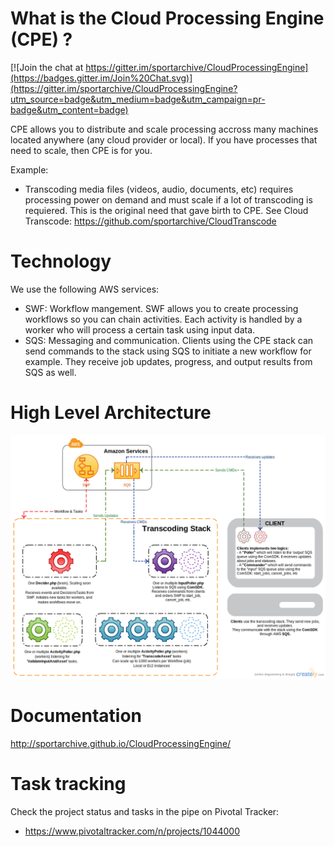 # What is the Cloud Processing Engine (CPE) ?

[![Join the chat at https://gitter.im/sportarchive/CloudProcessingEngine](https://badges.gitter.im/Join%20Chat.svg)](https://gitter.im/sportarchive/CloudProcessingEngine?utm_source=badge&utm_medium=badge&utm_campaign=pr-badge&utm_content=badge)

CPE allows you to distribute and scale processing accross many machines located anywhere (any cloud provider or local). If you have processes that need to scale, then CPE is for you. 

Example:
- Transcoding media files (videos, audio, documents, etc) requires processing power on demand and must scale if a lot of transcoding is requiered. This is the original need that gave birth to CPE. See Cloud Transcode: https://github.com/sportarchive/CloudTranscode

# Technology

We use the following AWS services:
- SWF: Workflow mangement. SWF allows you to create processing workflows so you can chain activities. Each activity is handled by a worker who will process a certain task using input data.
- SQS: Messaging and communication. Clients using the CPE stack can send commands to the stack using SQS to initiate a new workflow for example. They receive job updates, progress, and output results from SQS as well.

# High Level Architecture
![Alt text](/../images/high_level_arch.png?raw=true "High Level Architecture")

# Documentation

http://sportarchive.github.io/CloudProcessingEngine/

# Task tracking
Check the project status and tasks in the pipe on Pivotal Tracker:
- https://www.pivotaltracker.com/n/projects/1044000


